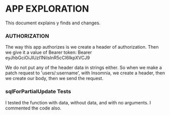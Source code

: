 # APP EXPLORATION
This document explains y finds and changes.

### AUTHORIZATION
The way this app authorizes is we create a header of authorization. Then we give it a value of Bearer token:
Bearer eyJhbGciOiJIUzI1NiIsInR5cCI6IkpXVCJ9

We do not put any of the header data in strings either. So when we make a patch request to 'users/:username', with Insomnia, we create a header, then we create our body, then we send the request.

### sqlForPartialUpdate Tests
I tested the function with data, without data, and with no arguments. I commented the code also.